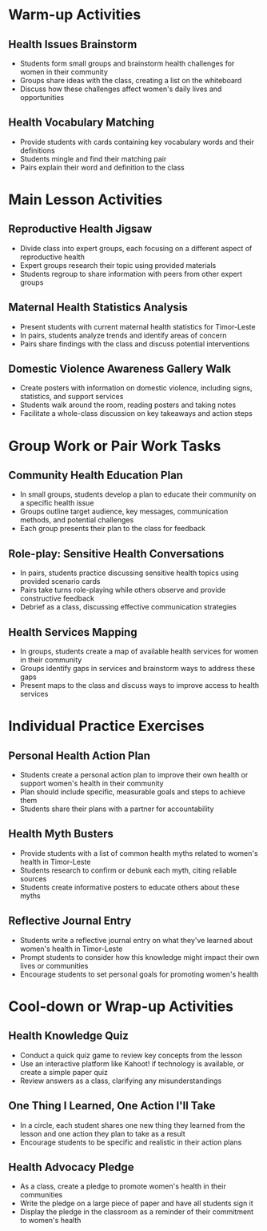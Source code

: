 # Warm-up Activities

## Health Issues Brainstorm
- Students form small groups and brainstorm health challenges for women in their community
- Groups share ideas with the class, creating a list on the whiteboard
- Discuss how these challenges affect women's daily lives and opportunities

## Health Vocabulary Matching
- Provide students with cards containing key vocabulary words and their definitions
- Students mingle and find their matching pair
- Pairs explain their word and definition to the class

# Main Lesson Activities

## Reproductive Health Jigsaw
- Divide class into expert groups, each focusing on a different aspect of reproductive health
- Expert groups research their topic using provided materials
- Students regroup to share information with peers from other expert groups

## Maternal Health Statistics Analysis
- Present students with current maternal health statistics for Timor-Leste
- In pairs, students analyze trends and identify areas of concern
- Pairs share findings with the class and discuss potential interventions

## Domestic Violence Awareness Gallery Walk
- Create posters with information on domestic violence, including signs, statistics, and support services
- Students walk around the room, reading posters and taking notes
- Facilitate a whole-class discussion on key takeaways and action steps

# Group Work or Pair Work Tasks

## Community Health Education Plan
- In small groups, students develop a plan to educate their community on a specific health issue
- Groups outline target audience, key messages, communication methods, and potential challenges
- Each group presents their plan to the class for feedback

## Role-play: Sensitive Health Conversations
- In pairs, students practice discussing sensitive health topics using provided scenario cards
- Pairs take turns role-playing while others observe and provide constructive feedback
- Debrief as a class, discussing effective communication strategies

## Health Services Mapping
- In groups, students create a map of available health services for women in their community
- Groups identify gaps in services and brainstorm ways to address these gaps
- Present maps to the class and discuss ways to improve access to health services

# Individual Practice Exercises

## Personal Health Action Plan
- Students create a personal action plan to improve their own health or support women's health in their community
- Plan should include specific, measurable goals and steps to achieve them
- Students share their plans with a partner for accountability

## Health Myth Busters
- Provide students with a list of common health myths related to women's health in Timor-Leste
- Students research to confirm or debunk each myth, citing reliable sources
- Students create informative posters to educate others about these myths

## Reflective Journal Entry
- Students write a reflective journal entry on what they've learned about women's health in Timor-Leste
- Prompt students to consider how this knowledge might impact their own lives or communities
- Encourage students to set personal goals for promoting women's health

# Cool-down or Wrap-up Activities

## Health Knowledge Quiz
- Conduct a quick quiz game to review key concepts from the lesson
- Use an interactive platform like Kahoot! if technology is available, or create a simple paper quiz
- Review answers as a class, clarifying any misunderstandings

## One Thing I Learned, One Action I'll Take
- In a circle, each student shares one new thing they learned from the lesson and one action they plan to take as a result
- Encourage students to be specific and realistic in their action plans

## Health Advocacy Pledge
- As a class, create a pledge to promote women's health in their communities
- Write the pledge on a large piece of paper and have all students sign it
- Display the pledge in the classroom as a reminder of their commitment to women's health